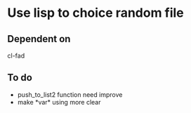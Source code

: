 # Use lisp to choice random file

## Dependent on

cl-fad

## To do

+ push\_to\_list2 function need improve
+ make \*var\* using more clear